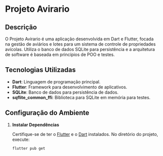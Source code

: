 # Projeto Avirario

## Descrição

O Projeto Avirario é uma aplicação desenvolvida em Dart e Flutter, focada na gestão de aviários e lotes para um sistema de controle de propriedades avícolas. Utiliza o banco de dados SQLite para persistência e a arquitetura de software é baseada em princípios de POO e testes.

## Tecnologias Utilizadas

- **Dart**: Linguagem de programação principal.
- **Flutter**: Framework para desenvolvimento de aplicativos.
- **SQLite**: Banco de dados para persistência de dados.
- **sqflite_common_ffi**: Biblioteca para SQLite em memória para testes.

## Configuração do Ambiente

1. **Instalar Dependências**

   Certifique-se de ter o [Flutter](https://flutter.dev/docs/get-started/install) e o [Dart](https://dart.dev/get-dart) instalados. No diretório do projeto, execute:

   ```bash
   flutter pub get
